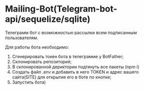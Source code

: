 ﻿# Mailing-Bot(Telegram-bot-api/sequelize/sqlite)
 Телеграмм бот с возможностью рассылки всем подписанным пользователям.
 
 Для работы бота необходимо:
 
 1) Сгенерировать токен бота в телеграмме у BotFather;
 2) Склонировать репозиторий;
 3) В склонированной дериктории подтянуть все пакеты (npm i)
 4) Создать файл .env и добавить в него TOKEN и адрес вашего сайта(SITE) для открытия его в боте по кнопке;
 5) Запустить бота)
 
